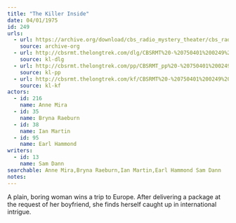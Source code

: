 ```yaml
---
title: "The Killer Inside"
date: 04/01/1975
id: 249
urls: 
  - url: https://archive.org/download/cbs_radio_mystery_theater/cbs_radio_mystery_theater-0201-0250.zip/cbs_radio_mystery_theater-0201-0250%2Fcbsrmt_0249_the_killer_inside.mp3
    source: archive-org
  - url: http://cbsrmt.thelongtrek.com/dlg/CBSRMT%20-%20750401%200249%20The%20Killer%20Inside.mp3
    source: kl-dlg
  - url: http://cbsrmt.thelongtrek.com/pp/CBSRMT_pp%20-%20750401%200249%20The%20Killer%20Inside.mp3
    source: kl-pp
  - url: http://cbsrmt.thelongtrek.com/kf/CBSRMT%20-%20750401%200249%20The%20Killer%20Inside_kf.mp3
    source: kl-kf
actors:  
  - id: 216
    name: Anne Mira  
  - id: 35
    name: Bryna Raeburn  
  - id: 38
    name: Ian Martin  
  - id: 95
    name: Earl Hammond
writers:  
  - id: 13
    name: Sam Dann
searchable: Anne Mira,Bryna Raeburn,Ian Martin,Earl Hammond Sam Dann
notes:  
---
```

A plain, boring woman wins a trip to Europe. After delivering a package at the request of her boyfriend, she finds herself caught up in international intrigue.